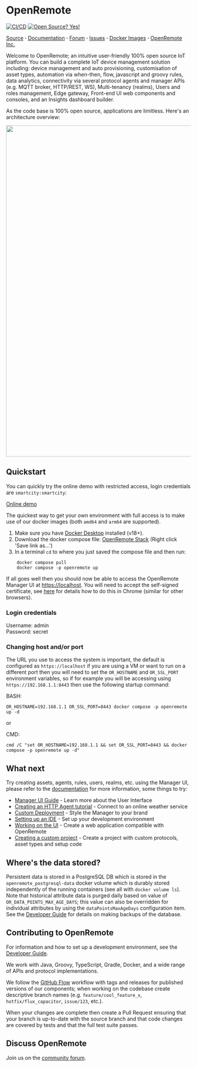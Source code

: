 # OpenRemote

[![CI/CD](https://github.com/openremote/openremote/actions/workflows/ci_cd.yml/badge.svg?branch=master&event=push)](https://github.com/openremote/openremote/actions/workflows/ci_cd.yml?query=event%3Apush+branch%3Amaster)
[![Open Source? Yes!](https://badgen.net/badge/Open%20Source%20%3F/Yes%21/blue?icon=github)](https://github.com/Naereen/badges/)
<!-- ![tests](https://github.com/openremote/openremote/workflows/tests/badge.svg) -->

[Source](https://github.com/openremote/openremote) **·** [Documentation](https://docs.openremote.io) **·** [Forum](https://forum.openremote.io) **·** [Issues](https://github.com/openremote/openremote/issues) **·** [Docker Images](https://hub.docker.com/u/openremote/) **·** [OpenRemote Inc.](https://openremote.io)

Welcome to OpenRemote; an intuitive user-friendly 100% open source IoT platform. You can build a complete IoT device management solution including: device management and auto provisioning, customisation of asset types, automation via when-then, flow, javascript and groovy rules, data analytics, connectivity via several protocol agents and manager APIs (e.g. MQTT broker, HTTP/REST, WS), Multi-tenancy (realms), Users and roles management, Edge gateway, Front-end UI web components and consoles, and an Insights dashboard builder. 

As the code base is 100% open source, applications are limitless. Here's an architecture overview:

<img src="https://openremote.io/wp-content/uploads/2023/09/OpenRemote_Architecture-scaled.jpg" width="900">

## Quickstart

You can quickly try the online demo with restricted access, login credentials are `smartcity:smartcity`:

[Online demo](https://demo.openremote.app/manager/?realm=smartcity)

The quickest way to get your own environment with full access is to make use of our docker images (both `amd64` and `arm64` are supported). 
1. Make sure you have [Docker Desktop](https://www.docker.com/products/docker-desktop) installed (v18+). 
2. Download the docker compose file:
[OpenRemote Stack](https://raw.githubusercontent.com/openremote/openremote/master/docker-compose.yml) (Right click 'Save link as...')
3. In a terminal `cd` to where you just saved the compose file and then run:
```
    docker compose pull
    docker compose -p openremote up
```
If all goes well then you should now be able to access the OpenRemote Manager UI at [https://localhost](https://localhost). You will need to accept the self-signed 
certificate, see [here](https://www.technipages.com/google-chrome-bypass-your-connection-is-not-private-message) for details how to do this in Chrome (similar for other browsers).


### Login credentials
Username: admin  
Password: secret

### Changing host and/or port
The URL you use to access the system is important, the default is configured as `https://localhost` if you are using a VM or want to run on a different port then you will need to set the `OR_HOSTNAME` and `OR_SSL_PORT` environment variables, so if for example you will be accessing using `https://192.168.1.1:8443` then use the following startup command:

BASH: 
```
OR_HOSTNAME=192.168.1.1 OR_SSL_PORT=8443 docker compose -p openremote up -d
```
or

CMD:
```
cmd /C "set OR_HOSTNAME=192.168.1.1 && set OR_SSL_PORT=8443 && docker compose -p openremote up -d"
```

## What next
Try creating assets, agents, rules, users, realms, etc. using the Manager UI, please refer to the [documentation](https://docs.openremote.io) for more information, some things to try:

- [Manager UI Guide](https://docs.openremote.io/docs/user-guide/manager-ui/) - Learn more about the User Interface
- [Creating an HTTP Agent tutorial](https://docs.openremote.io/docs/tutorials/open-weather-api-using-http-agent) - Connect to an online weather service
- [Custom Deployment](https://docs.openremote.io/docs/user-guide/deploying/custom-deployment) - Style the Manager to your brand
- [Setting up an IDE](https://docs.openremote.io/docs/developer-guide/setting-up-an-ide) - Set up your development environment
- [Working on the UI](https://docs.openremote.io/docs/developer-guide/working-on-ui-and-apps) - Create a web application compatible with OpenRemote
- [Creating a custom project](https://docs.openremote.io/docs/developer-guide/creating-a-custom-project) - Create a project with custom protocols, asset types and setup code

## Where's the data stored?
Persistent data is stored in a PostgreSQL DB which is stored in the `openremote_postgresql-data` docker volume which is durably stored independently of the running containers (see all with `docker volume ls`).
Note that historical attribute data is purged daily based on value of `OR_DATA_POINTS_MAX_AGE_DAYS`; this value can also be overridden for individual attributes by using the `dataPointsMaxAgeDays` configuration item.
See the [Developer Guide](https://docs.openremote.io/docs/developer-guide/useful-commands-and-queries/#backuprestore-openremote-db) for details on making backups of the database.


## Contributing to OpenRemote

For information and how to set up a development environment, see the [Developer Guide](https://docs.openremote.io/docs/category/developer-guide).

We work with Java, Groovy, TypeScript, Gradle, Docker, and a wide range of APIs and protocol implementations.

We follow the [GitHub Flow](https://docs.github.com/en/get-started/quickstart/github-flow) workflow with tags and releases for published versions of our components; when working on the codebase create descriptive branch names (e.g. `feature/cool_feature_x`, `hotfix/flux_capacitor`, `issue/123`, etc.).

When your changes are complete then create a Pull Request ensuring that your branch is up-to-date with the source branch and that code changes are covered by tests and that the full test suite passes.

## Discuss OpenRemote

Join us on the [community forum](https://forum.openremote.io/).
